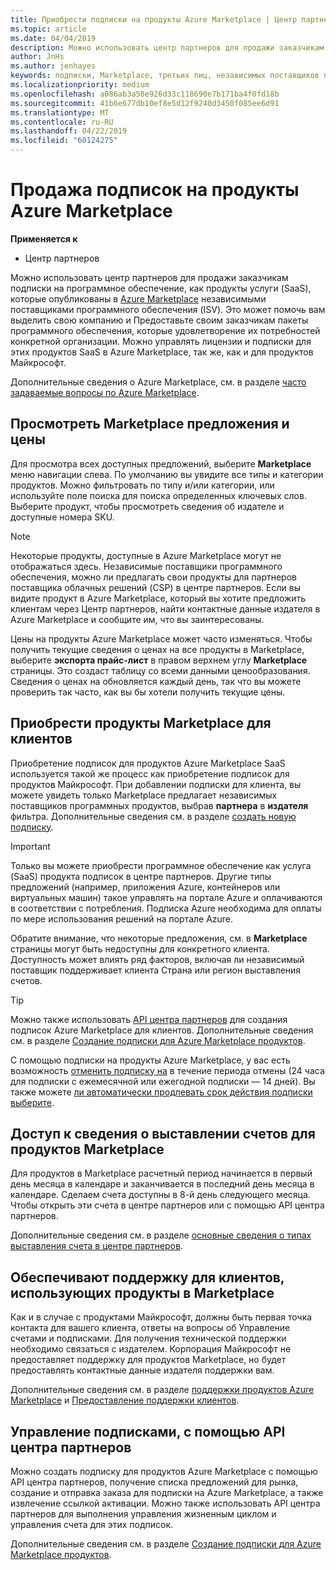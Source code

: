 ```yaml
---
title: Приобрести подписки на продукты Azure Marketplace | Центр партнеров
ms.topic: article
ms.date: 04/04/2019
description: Можно использовать центр партнеров для продажи заказчикам подписки на программное обеспечение как услуга (SaaS) продукты, которые опубликованы в Azure Marketplace, независимыми поставщиками программного обеспечения (ISV).
author: JnHs
ms.author: jenhayes
keywords: подписки, Marketplace, третьих лиц, независимых поставщиков программного обеспечения
ms.localizationpriority: medium
ms.openlocfilehash: a086ab3a58e926d33c118690e7b171ba4f0fd18b
ms.sourcegitcommit: 41b6e677db10ef8e5d12f9240d3450f085ee6d91
ms.translationtype: MT
ms.contentlocale: ru-RU
ms.lasthandoff: 04/22/2019
ms.locfileid: "60124275"
---
```

# <a name="sell-subscriptions-to-azure-marketplace-products"></a>Продажа подписок на продукты Azure Marketplace

**Применяется к**

- Центр партнеров

Можно использовать центр партнеров для продажи заказчикам подписки на программное обеспечение, как продукты услуги (SaaS), которые опубликованы в [Azure Marketplace](https://azuremarketplace.microsoft.com/marketplace) независимыми поставщиками программного обеспечения (ISV). Это может помочь вам выделить свою компанию и Предоставьте своим заказчикам пакеты программного обеспечения, которые удовлетворение их потребностей конкретной организации. Можно управлять лицензии и подписки для этих продуктов SaaS в Azure Marketplace, так же, как и для продуктов Майкрософт.

Дополнительные сведения о Azure Marketplace, см. в разделе [часто задаваемые вопросы по Azure Marketplace](https://docs.microsoft.com/azure/marketplace/marketplace-faq-publisher-guide).

## <a name="view-marketplace-offers-and-pricing"></a>Просмотреть Marketplace предложения и цены

Для просмотра всех доступных предложений, выберите **Marketplace** меню навигации слева. По умолчанию вы увидите все типы и категории продуктов. Можно фильтровать по типу и/или категории, или используйте поле поиска для поиска определенных ключевых слов. Выберите продукт, чтобы просмотреть сведения об издателе и доступные номера SKU.

> [!NOTE]
> Некоторые продукты, доступные в Azure Marketplace могут не отображаться здесь. Независимые поставщики программного обеспечения, можно ли предлагать свои продукты для партнеров поставщика облачных решений (CSP) в центре партнеров. Если вы видите продукт в Azure Marketplace, который вы хотите предложить клиентам через Центр партнеров, найти контактные данные издателя в Azure Marketplace и сообщите им, что вы заинтересованы.

Цены на продукты Azure Marketplace может часто изменяться. Чтобы получить текущие сведения о ценах на все продукты в Marketplace, выберите **экспорта прайс-лист** в правом верхнем углу **Marketplace** страницы. Это создаст таблицу со всеми данными ценообразования. Сведения о ценах на обновляется каждый день, так что вы можете проверить так часто, как вы бы хотели получить текущие цены.

## <a name="purchase-marketplace-products-for-your-customers"></a>Приобрести продукты Marketplace для клиентов

Приобретение подписок для продуктов Azure Marketplace SaaS используется такой же процесс как приобретение подписок для продуктов Майкрософт. При добавлении подписки для клиента, вы можете увидеть только Marketplace предлагает независимых поставщиков программных продуктов, выбрав **партнера** в **издателя** фильтра. Дополнительные сведения см. в разделе [создать новую подписку](create-a-new-subscription.md).

> [!IMPORTANT]
> Только вы можете приобрести программное обеспечение как услуга (SaaS) продукта подписок в центре партнеров. Другие типы предложений (например, приложения Azure, контейнеров или виртуальных машин) такое управлять на портале Azure и оплачиваются в соответствии с потребления. Подписка Azure необходима для оплаты по мере использования решений на портале Azure.

Обратите внимание, что некоторые предложения, см. в **Marketplace** страницы могут быть недоступны для конкретного клиента. Доступность может влиять ряд факторов, включая ли независимый поставщик поддерживает клиента Страна или регион выставления счетов.

> [!TIP]
> Можно также использовать [API центра партнеров](https://docs.microsoft.com/partner-center/develop/) для создания подписок Azure Marketplace для клиентов. Дополнительные сведения см. в разделе [Создание подписки для Azure Marketplace продуктов](https://docs.microsoft.com/partner-center/develop/create-subscription-azure-marketplace-products).

С помощью подписки на продукты Azure Marketplace, у вас есть возможность [отменить подписку на](https://docs.microsoft.com/partner-center/create-a-new-subscription#cancel-a-subscription) в течение периода отмены (24 часа для подписки с ежемесячной или ежегодной подписки — 14 дней). Вы также можете [ли автоматически продлевать срок действия подписки выберите](https://docs.microsoft.com/partner-center/create-a-new-subscription#choose-whether-to-automatically-renew-an-azure-marketplace-subscription).

## <a name="access-billing-info-for-marketplace-products"></a>Доступ к сведения о выставлении счетов для продуктов Marketplace

Для продуктов в Marketplace расчетный период начинается в первый день месяца в календаре и заканчивается в последний день месяца в календаре. Сделаем счета доступны в 8-й день следующего месяца. Чтобы открыть эти счета в центре партнеров или с помощью API центра партнеров.

Дополнительные сведения см. в разделе [основные сведения о типах выставления счета в центре партнеров](https://docs.microsoft.com/partner-center/billing-different-types#billing-for-one-time-and-select-recurring-charges).

## <a name="provide-support-for-customers-using-marketplace-products"></a>Обеспечивают поддержку для клиентов, использующих продукты в Marketplace

Как и в случае с продуктами Майкрософт, должны быть первая точка контакта для вашего клиента, ответы на вопросы об Управление счетами и подписками. Для получения технической поддержки необходимо связаться с издателем. Корпорация Майкрософт не предоставляет поддержку для продуктов Marketplace, но будет предоставлять контактные данные издателя поддержки вам.

Дополнительные сведения см. в разделе [поддержки продуктов Azure Marketplace](https://docs.microsoft.com/partner-center/report-problems-on-behalf-of-a-customer#support-for-azure-marketplace-products) и [Предоставление поддержки клиентов](https://docs.microsoft.com/partner-center/customer-support).

## <a name="manage-subscriptions-using-partner-center-apis"></a>Управление подписками, с помощью API центра партнеров

Можно создать подписку для продуктов Azure Marketplace с помощью API центра партнеров, получение списка предложений для рынка, создание и отправка заказа для подписки на Azure Marketplace, а также извлечение ссылкой активации. Можно также использовать API центра партнеров для выполнения управления жизненным циклом и управления счета для этих подписок.

Дополнительные сведения см. в разделе [Создание подписки для Azure Marketplace продуктов](https://docs.microsoft.com/partner-center/develop/create-subscription-azure-marketplace-products).